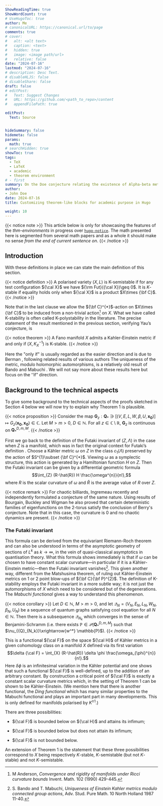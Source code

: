 ```yaml
---
ShowReadingTime: true
ShowWordCount: true
# UseHugoToc: true
author: Me
# canonicalURL: https://canonical.url/to/page
comments: true
# cover:
#   alt: <alt text>
#   caption: <text>
#   hidden: true
#   image: <image path/url>
#   relative: false
date: "2024-07-16"
lastmod: "2024-07-16"
# description: Desc Text.
# disableHLJS: false
# disableShare: false
draft: false
# editPost:
#   Text: Suggest Changes
#   URL: https://github.com/<path_to_repo>/content
#   appendFilePath: true

editPost:
  Text: Source


hideSummary: false
hidemeta: false
params:
  math: true
# searchHidden: true
showToc: true
tags:
  - TeX
  - LaTeX
  - academic
  - theorem environment
# - first
summary: On the Doe conjecture relating the existence of Alpha-beta metrics on Nuno manifolds to L-stability.
author:
- John Doe
date: 2024-07-16
title: Customizing theorem-like blocks for academic purpose in Hugo

weight: 10
---
```


{{< notice note >}}
This article below is only for showcasing the features of the *thm-environments* in progress over [`hugo-notice`](https://github.com/martignoni/hugo-notice). The math presented here is segmented from several math papers and as a whole it should make no sense *from the end of current sentence on*.
{{< /notice >}}


## Introduction



With these definitions in place we can state the main definition of this section.

{{< notice definition >}}
A polarised variety $(X,L)$ is K-semistable if for any test configuration ${\cal X}$ we have ${\rm Fut}({\cal X})\geq 0$. It is $K$-stable if equality holds only when ${\cal X}$ is a product $X\times {\bf C}$.
{{< /notice >}}


Note that in the last clause we allow the ${\bf C}^{*}$-action on $X\times {\bf C}$ to be induced from a non-trivial action[^1] on $X$. What we have called K-stability is often called K-polystability in the literature. The precise statement of the result mentioned in the previous section, verifying Yau’s conjecture, is


{{< notice theorem >}}
A Fano manifold $X$ admits a Kahler-Einstein metric if and only if $(X,K_{X}^{-1})$ is K-stable.
{{< /notice >}}


Here the "only if" is usually regarded as the easier direction and is due to Berman , following related results of various authors The uniqueness of the metric, modulo holomorphic automorphisms, is a relatively old result of Bando and Mabuchi . We will not say more about these results here but focus on the ‘‘if” direction.

## Background to the technical aspects
To give some background to the technical aspects of the proofs sketched in Section 4 below we will now try to explain why Theorem 1 is plausible. 

{{< notice proposition >}}
Consider the map $\mathbf{G}_z:\mathbf{Q}_* \ni [(V,E,L,W, \beta, U,\mathbf{x_0}) ] \mapsto G_z(\mathbf{x_0},\mathbf{x_0})\in \mathbb C$. Let $M>m>0$, $D\in \mathbb N$. For all $z\in \mathbb C\setminus \mathbb R$, $\mathbf{G}_z$ is continuous on $\mathbf{Q}_*^{D,m,M}$.
{{< /notice >}}


First we go back to the definition of the Futaki invariant of $(Z,\Lambda)$ in the case when $Z$ is a manifold, which was in fact the original context for Futaki’s definition . Choose a Kähler metric $\omega$ on $Z$ in the class $c_{1}(\Lambda)$ preserved by the action of $S^{1}\subset {\bf C}^{*}$. Viewing $\omega$ as a symplectic structure, this action is generated by a Hamiltonian function $H$ on $Z$. Then the Futaki invariant can be given by a differential geometric formula $$\int_{Z} (R-\hat{R}) H \frac{\omega^{n}}{n!},$$ where $R$ is the scalar curvature of $\omega$ and $\hat{R}$ is the average value of $R$ over $Z$. 


{{< notice remark >}}
For chaotic billiards, Ingremeau recently and independently
formulated a conjecture of the same nature. Using results of Bourgain,
Buckley and Wigman he also proved that certain deterministic
families of eigenfunctions on the $2$-torus satisfy the conclusion of
Berry's conjecture. Note that in this case, the curvature is 0 and no
chaotic dynamics are present.
{{< /notice >}}

### The Futaki invariant

This formula can be derived from the equivariant Riemann-Roch theorem and can also be understood in terms of the asymptotic geometry of sections of $L^{k}$ as $k\rightarrow \infty$, in the vein of quasi-classical asymptotics in quantisation theory. What this formula shows immediately is that if $\omega$ can be chosen to have constant scalar curvature—in particular if it is a Kähler-Einstein metric—then the Futaki invariant vanishes[^2]. This given another way, different from the Matshusima theorem, of ruling out Kähler-Einstein metrics on 1 or 2 point blow-ups of ${\bf C}{\bf P}^{2}$. The definition of K-stability employs the Futaki invariant in a more subtle way; it is not just the automorphisms of $X$ which need to be considered but of the degenerations. The *Mabuchi functional* gives a way to understand this phenomenon. 

{{< notice corollary >}}
Let $D\in\mathbb N$, $M>m>0$, and let $\mathcal Q _N=(V_N,E_N,L_N,W_N, \beta_N, U_N)$ be a sequence of quantum graphs satisfying cool equation for all $N\in \mathbb N$.
Then there is a subsequence $\mathcal Q_{N_k}$ which converges in the sense of Benjamini-Schramm (i.e. there exists $\mathbb{P}\in \mathcal{P}(\mathbf{Q}_*^{D,m,M})$ such that $\nu_{{Q}_{N_k}}\xrightarrow{w^*} \mathbb{P}$).
{{< /notice >}}


This is a functional ${\cal F}$ on the space ${\cal H}$ of Kähler metrics in a given cohomology class on a manifold $X$ defined via its first variation $$\delta {\cal F} = \int_{X} (R-\hat{R}) \delta \phi \frac{\omega_{\phi}^{n}}{n!}.$$ Here $\delta \phi$ is an infinitesimal variation in the Kähler potential and one shows that such a functional ${\cal F}$ is well-defined, up to the addition of an arbitrary constant. By construction a critical point of ${\cal F}$ is exactly a constant scalar curvature metrics which, in the setting of Theorem 1 can be shown to be Kähler-Einstein. (We mention here that there is another functional, the *Ding functional* which has many similar properties to the Mabuchi functional and plays an important part in many developments. This is only defined for manifolds polarised by $K^{\pm 1}$.)

There are three possibilities:

- ${\cal F}$ is bounded below on ${\cal H}$ and attains its infimum;

- ${\cal F}$ is bounded below but does not attain its infimum;

- ${\cal F}$ is not bounded below.

An extension of Theorem 1 is the statement that these three possibilities correspond to $X$ being respectively $K$-stable, $K$-semistable (but not $K$-stable) and not $K$-semistable.


[^1]: M Anderson, *Convergence and rigidity of manifolds under Ricci curvature bounds* Invent. Math. 102 (1990) 429-445.
[^2]: S. Bando and T. Mabuchi, *Uniqueness of Einstein Kahler metrics modulo connected group actions*, Adv. Stud. Pure Math. 10 North Holland 1987 11-40.
<!-- 
<div class="thebibliography">

99 M Anderson *Convergence and rigidity of manifolds under Ricci curvature bounds* Invent. Math. 102 (1990) 429-445 S. Bando and T. Mabuchi *Uniqueness of Einstein Kähler metrics modulo connected group actions* Adv. Stud. Pure Math. 10 North Holland 1987 11-40 R. Berman *K-polystability of Q-Fano varieties admitting Kähler -Einstein metrics* Inventiones Math. 203 (2016) 973-1025 R. Berman and B. Berndtsson *Convexity of the K-energy on the space of Käler metrics and uniqueness of extremal metrics* R. Berman, S. Boucksom, P.Eyssidieux, V. Guedj and A. Zeriahi *Kähler-Einstein metrics and the Kähler-Ricci flow on log Fano varieties* arxiv 1111.7158 R. Berman, S. Boucksom and M. Jonsson *A variational approach to the Yau-Tian-Donaldson conjecture* arxiv 1509.04561 R. Berman, T. Darvas and C. Lu *Regularity of weak minimisers of the K-energy and applications to properness and K-stability* arxiv 1602.03114 R. Berman and H. Guenancia *Kähler-Einstein metrics on stable varieties and log canonical pairs* Geom. Funct. Analysis 24 (2014) 1683-1730 O. Biquard *Sur les fibrés paraboliques sur une surface complexe* J. London Math. Soc. 53 (1996) 302-316 S. Boucksom, T. Hisamoto and M. Jonsson *Uniform K-stability, Duistermaat-Heckman measures and singularities of pairs* arxiv 1504.06568 E. Calabi *On Kähler manifolds with vanishing canonical class* In: Algebraic geometry and topology A symposium in honour of S. Lefschetz Princeton U.P. 1957 pp 78-89 E. Calabi *The space of Kähler metrics* In: Proc. Int Congress Math, 1954 E.P. Norrdhoff 1956 pp 206-7 J. Cheeger and T. Colding *On the structure of spaces with Ricci curvature bounded below, I* Jour. Diff Geom. 46 (19970 406-480 J. Cheeger and A. Naber *Regularity of Einstein manifolds and the codimension 4 conjecture* Annals of Math. 182 (2015) 1093-1165 J. Cheeger, T. Colding and G. Tian *On the singularities of spaces with bounded Ricci curvature* Geom. Funct. Analysis 12 (2002) 873-914 X. Chen *Space of Kähler metrics* Jour. Differential Geometry 56 (2000)189-234 X. Chen, S. Sun and B. Wang *Kähler-Ricci flow, Kähler-Einstein metrics and K-stability* (arxiv 1508.04397) X. Chen, S. Donaldson and S. Sun *Kähler-Einstein mercs and stability* Int. Math. Res. Notices (2014) 2119-2125 X. Chen, S. Donaldson and S. Sun 2012 *Kähler-Einstein metrics on Fano manifolds I- III* Jour. Amer. Math. Soc 28 (2015) 183-278 X. Chen and B. Wang *Space of Ricci flows, II* arxiv 1405.6797 V. Datar and G. Székelyhidi *Kähler-Einstein metrics along the smooth continuity method* Geom. Funct. Analysis 26 (2016) 975-1010 T. Darvas *The Mabuchi geometry of finite-energy classes* Advances in Math. 285 (2015) 182-219 T. Darvas and Y. Rubinstein *Tian’s properness conjecture and Finsler geometry of the space of Kähler metrics* arxiv 1506.07129 T. Delcroix *Kähler-Einstein metrics on group compactifications* arxiv 1510.07384 T. Delcroix *K-stability of spherical Fano varieties* arxiv 1608.01852 R. Dervan *Uniform stability of twisted constant scalar curvature Kähler metrics* arxiv 1412.0648 S. Donaldson *Scalar curvature and stability of toric varieties* J. Differential Geometry 62 (2002) 289-349 S. Donaldson *Kähler metrics with cone singularities along a divisor*In: Essays in mathematics and its applications, Springer 2012 49-79 S. Donaldson *Stability of algebraic varieties and Kähler geometry* To appear in Proceedings of the AMS Summer School in Algebraic Geometry, Salt Lake City 2015 S. Donaldson and S. Sun *Gromov-Hausdorff limits of Kähler manifolds and algebraic geometry* Acta Math. 213 (2014) 63-106

</div> -->
